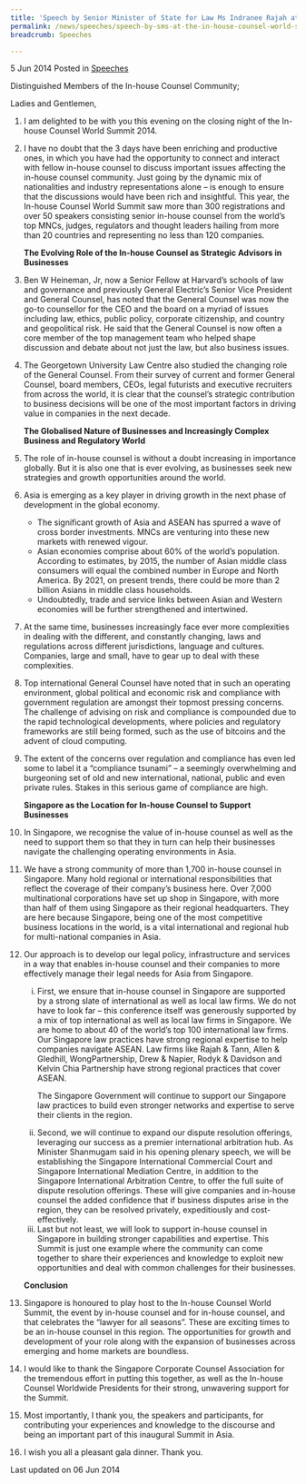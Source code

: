 ```yaml
---
title: 'Speech by Senior Minister of State for Law Ms Indranee Rajah at the In-House Counsel World Summit 2014 Gala Dinner'
permalink: /news/speeches/speech-by-sms-at-the-in-house-counsel-world-summit-2014-gala-din/
breadcrumb: Speeches

---
```



5 Jun 2014 Posted in [Speeches](/news/speeches)

Distinguished Members of the In-house Counsel Community;
  
Ladies and Gentlemen,
  
 1. I am delighted to be with you this evening on the closing night of the In-house Counsel World Summit 2014.


 2. I have no doubt that the 3 days have been enriching and productive ones, in which you have had the opportunity to connect and interact with fellow in-house counsel to discuss important issues affecting the in-house counsel community.  Just going by the dynamic mix of nationalities and industry representations alone – is enough to ensure that the discussions would have been rich and insightful. This year, the In-house Counsel World Summit saw more than 300 registrations and over 50 speakers consisting senior in-house counsel from the world’s top MNCs, judges, regulators and thought leaders hailing from more than 20 countries and representing no less than 120 companies.
    
    **The Evolving Role of the In-house Counsel as Strategic Advisors in Businesses**

 3. Ben W Heineman, Jr, now a Senior Fellow at Harvard’s schools of law and governance and previously General Electric’s Senior Vice President and General Counsel, has noted that the General Counsel was now the go-to counsellor for the CEO and the board on a myriad of issues including law, ethics, public policy, corporate citizenship, and country and geopolitical risk. He said that the General Counsel is now often a core member of the top management team who helped shape discussion and debate about not just the law, but also business issues.


 4. The Georgetown University Law Centre also studied the changing role of the General Counsel. From their survey of current and former General Counsel, board members, CEOs, legal futurists and executive recruiters from across the world, it is clear that the counsel’s strategic contribution to business decisions will be one of the most important factors in driving value in companies in the next decade.
    
    **The Globalised Nature of Businesses and Increasingly Complex Business and Regulatory World**


 5. The role of in-house counsel is without a doubt increasing in importance globally.  But it is also one that is ever evolving, as businesses seek new strategies and growth opportunities around the world.

 6. Asia is emerging as a key player in driving growth in the next phase of development in the global economy.
    <ul>
    <li>The significant growth of Asia and ASEAN has spurred a wave of cross border investments. MNCs are venturing into these new           markets with renewed vigour. </li>
    <li>Asian economies comprise about 60% of the world’s population. According to estimates, by 2015, the number of Asian middle class     consumers will equal the combined number in Europe and North America. By 2021, on present trends, there could be more than 2           billion Asians in middle class households. </li>
    <li>Undoubtedly, trade and service links between Asian and Western economies will be further strengthened and intertwined. </li>
    </ul>



 7. At the same time, businesses increasingly face ever more complexities in dealing with the different, and constantly changing, laws and regulations across different jurisdictions, language and cultures. Companies, large and small, have to gear up to deal with these complexities.


 8. Top international General Counsel have noted that in such an operating environment, global political and economic risk and compliance with government regulation are amongst their topmost pressing concerns. The challenge of advising on risk and compliance is compounded due to the rapid technological developments, where policies and regulatory frameworks are still being formed, such as the use of bitcoins and the advent of cloud computing.

 

 9. The extent of the concerns over regulation and compliance has even led some to label it a “compliance tsunami” – a seemingly overwhelming and burgeoning set of old and new international, national, public and even private rules. Stakes in this serious game of compliance are high. 
    
    **Singapore as the Location for In-house Counsel to Support Businesses**


10. In Singapore, we recognise the value of in-house counsel as well as the need to support them so that they in turn can help their businesses navigate the challenging operating environments in Asia.

 

11. We have a strong community of more than 1,700 in-house counsel in Singapore. Many hold regional or international responsibilities that reflect the coverage of their company’s business here. Over 7,000 multinational corporations have set up shop in Singapore, with more than half of them using Singapore as their regional headquarters. They are here because Singapore, being one of the most competitive business locations in the world, is a vital international and regional hub for multi-national companies in Asia. 


12. Our approach is to develop our legal policy, infrastructure and services in a way that enables in-house counsel and their companies to more effectively manage their legal needs for Asia from Singapore.
    
    <ol style="list-style-type: lower-roman">
    <li>First, we ensure that in-house counsel in Singapore are supported by a strong slate of international as well as local law firms.     We do not have to look far – this conference itself was generously supported by a mix of top international as well as local law         firms in Singapore. We are home to about 40 of the world’s top 100 international law firms. Our Singapore law practices have strong     regional expertise to help companies navigate ASEAN.  Law firms like Rajah & Tann, Allen & Gledhill, WongPartnership, Drew &           Napier, Rodyk & Davidson and Kelvin Chia Partnership have strong regional practices that cover ASEAN. </li>

    The Singapore Government will continue to support our Singapore law practices to build even stronger networks and expertise to serve     their clients in the region.

    <li> Second, we will continue to expand our dispute resolution offerings, leveraging our success as a premier international             arbitration hub.  As Minister Shanmugam said in his opening plenary speech, we will be establishing the Singapore International         Commercial Court and Singapore International Mediation Centre, in addition to the Singapore International Arbitration Centre,  to       offer the full suite of dispute resolution offerings. These will give companies and in-house counsel the added confidence that if       business disputes arise in the region, they can be resolved privately, expeditiously and cost-effectively. </li>

    <li>Last but not least, we will look to support in-house counsel in Singapore in building stronger capabilities and expertise.  This     Summit is just one example where the community can come together to share their experiences and knowledge to exploit new               opportunities and deal with common challenges for their businesses.   </li>
    </ol>
    
    **Conclusion**


13. Singapore is honoured to play host to the In-house Counsel World Summit, the event by in-house counsel and for in-house counsel, and that celebrates the “lawyer for all seasons”. These are exciting times to be an in-house counsel in this region. The opportunities for growth and development of your role along with the expansion of businesses across emerging and home markets are boundless.

 

14. I would like to thank the Singapore Corporate Counsel Association for the tremendous effort in putting this together, as well as the In-house Counsel Worldwide Presidents for their strong, unwavering support for the Summit.

 

15. Most importantly, I thank you, the speakers and participants, for contributing your experiences and knowledge to the discourse and being an important part of this inaugural Summit in Asia.

 

16. I wish you all a pleasant gala dinner. Thank you.


<p class="right-side-updated">Last updated on 06 Jun 2014</p>
